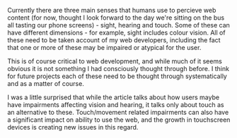 Currently there are three main senses that humans use to percieve web content (for now, thought I look forward to the day we're sitting on the bus all tasting our phone screens) - sight, hearing and touch. Some of these can have different dimensions - for example, sight includes colour vision. All of these need to be taken account of my web developers, including the fact that one or more of these may be impaired or atypical for the user. 

This is of course critical to web development, and while much of it seems obvious it is not something I had consciously thought through before. I think for future projects each of these need to be thought through systematically and as a matter of course.

I was a little surprised that while the article talks about how users maybe have impairments affecting vision and hearing, it talks only about touch as an alternative to these. Touch/movement related impairments can also have a significant impact on ability to use the web, and the growth in touchscreen devices is creating new issues in this regard.
